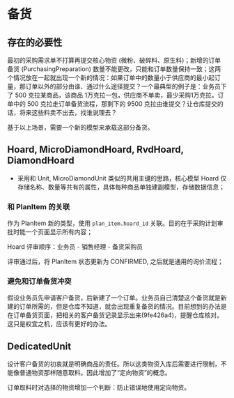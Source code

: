 # 备货

存在的必要性
---------------------------------------------------------------------------
最初的采购需求单不打算再提交核心物资 (微粉、破碎料、原生料)；新增的订单备货 (PurchasingPreparation) 数量不能更改，只能和订单数量保持一致；这两个情况放在一起就出现一个新的情况：如果订单中的数量小于供应商的最小起订量，那订单以外的部分由谁、通过什么途径提交？一个最典型的例子是：业务员下了 500 克拉某商品，该商品 1万克拉一包，供应商不单卖，最少采购1万克拉。订单中的 500 克拉走订单备货流程，那剩下的 9500 克拉由谁提交？让仓库提交的话，将来这些料卖不出去，找谁说理去？

基于以上场景，需要一个新的模型来承载这部分备货。

Hoard, MicroDiamondHoard, RvdHoard, DiamondHoard
---------------------------------------------------------------------------

- 采用和 Unit, MicroDiamondUnit 类似的共用主键的思路，核心模型 Hoard 仅存储名称、数量等共有的属性，具体每种商品单独建副模型，存储数据信息；

### 和 PlanItem 的关联

作为 PlanItem 新的类型，使用 `plan_item.hoard_id` 关联。目的在于采购计划审批时能一个页面显示所有内容；

Hoard 评审顺序：业务员 - 销售经理 - 备货采购员

评审通过后，将 PlanItem 状态更新为 CONFIRMED, 之后就是通用的询价流程；

### 避免和订单备货冲突

假设业务员先申请客户备货，后新建了一个订单。业务员自己清楚这个备货就是新建的订单所需的，但是仓库不知道，就会出现重复备货的情况。目前想到的办法是在订单备货页面，把相关的客户备货记录显示出来(9fe426a4)，提醒仓库核对。这只是权宜之机，应该有更好的办法。

DedicatedUnit
---------------------------------------------------------------------------

设计客户备货的初衷就是明确商品的责任。所以这类物资入库后需要进行限制，不能像普通物资那样随意取料。因此增加了“定向物资”的概念。

订单取料时对选择的物资增加一个判断：防止错误地使用定向物资。
